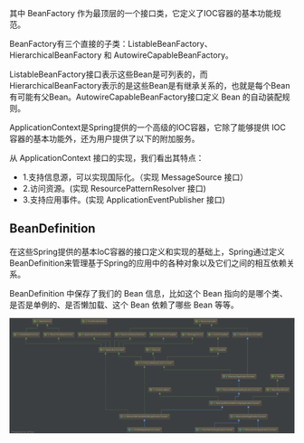其中 BeanFactory 作为最顶层的一个接口类，它定义了IOC容器的基本功能规范。

BeanFactory有三个直接的子类：ListableBeanFactory、HierarchicalBeanFactory 和 AutowireCapableBeanFactory。

ListableBeanFactory接口表示这些Bean是可列表的，而 HierarchicalBeanFactory表示的是这些Bean是有继承关系的，也就是每个Bean 有可能有父Bean。AutowireCapableBeanFactory接口定义 Bean 的自动装配规则。

 ApplicationContext是Spring提供的一个高级的IOC容器，它除了能够提供 IOC 容器的基本功能外，还为用户提供了以下的附加服务。

从 ApplicationContext 接口的实现，我们看出其特点：
- 1.支持信息源，可以实现国际化。（实现 MessageSource 接口）
- 2.访问资源。(实现 ResourcePatternResolver 接口)
- 3.支持应用事件。(实现 ApplicationEventPublisher 接口)



## BeanDefinition

在这些Spring提供的基本IoC容器的接口定义和实现的基础上，Spring通过定义BeanDefinition来管理基于Spring的应用中的各种对象以及它们之间的相互依赖关系。

BeanDefinition 中保存了我们的 Bean 信息，比如这个 Bean 指向的是哪个类、是否是单例的、是否懒加载、这个 Bean 依赖了哪些 Bean 等等。

![bean-digram](
  ./bean-digram.jpg)
